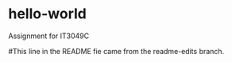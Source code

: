 # hello-world
Assignment for IT3049C

#This line in the README fie came from the readme-edits branch.
